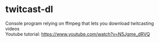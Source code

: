 # twitcast-dl
Console program relying on ffmpeg that lets you download twitcasting videos <br/>
Youtube tutorial: https://www.youtube.com/watch?v=N5Jgme_dRVQ
